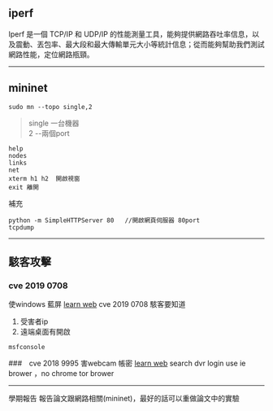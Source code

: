## iperf
Iperf 是一個 TCP/IP 和 UDP/IP 的性能測量工具，能夠提供網路吞吐率信息，以及震動、丟包率、最大段和最大傳輸單元大小等統計信息；從而能夠幫助我們測試網路性能，定位網路瓶頸。

-------------
## mininet
```
sudo mn --topo single,2
```
> single 一台機器     
2   --兩個port

```
help
nodes
links
net
xterm h1 h2  開啟視窗
exit 離開
```
補充
```
python -m SimpleHTTPServer 80   //開啟網頁伺服器 80port
tcpdump 
```

----
## 駭客攻擊
### cve 2019 0708
使windows 藍屏
[learn web](https://blog.csdn.net/qq_43331608/article/details/102013594)
cve 2019 0708
駭客要知道
1. 受害者ip
2. 遠端桌面有開啟

```
msfconsole
```
###　cve 2018 9995
害webcam 帳密
[learn web](https://github.com/ezelf/CVE-2018-9995_dvr_credentials)
search dvr login 
use ie brower ，no chrome
tor brower

-----
學期報告
報告論文跟網路相關(mininet)，最好的話可以重做論文中的實驗

